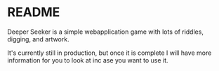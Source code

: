 # README

Deeper Seeker is a simple webapplication game with lots of riddles, digging, and artwork.


It's currently still in production, but once it is complete I will have more information for you to look at inc ase you want to use it.
